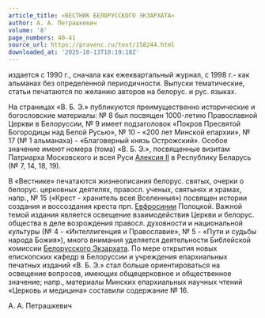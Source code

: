 ```yaml
---
article_title: «ВЕСТНИК БЕЛОРУССКОГО ЭКЗАРХАТА»
author: А. А. Петрашкевич
volume: '8'
page_numbers: 40-41
source_url: https://pravenc.ru/text/158244.html
downloaded_at: '2025-10-13T10:19:18Z'
---
```


издается с 1990 г., сначала как ежеквартальный журнал, с 1998 г.- как альманах без определенной периодичности. Выпуски тематические, статьи печатаются по желанию авторов на белорус. и рус. языках.

На страницах «В. Б. Э.» публикуются преимущественно исторические и богословские материалы: № 8 был посвящен 1000-летию Православной Церкви в Белоруссии, № 9 имеет подзаголовок «Покров Пресвятой Богородицы над Белой Русью», № 10 - «200 лет Минской епархии», № 17 (№ 1 альманаха) - «Благоверный князь Острожский». Особое значение имеют номера (тома) «В. Б. Э.», посвященные визитам Патриарха Московского и всея Руси [Алексия II](<https://pravenc.ru/text/АЛЕКСИЙ II.html>) в Республику Беларусь (№ 7, 14, 18, 19).

В «Вестнике» печатаются жизнеописания белорус. святых, очерки о белорус. церковных деятелях, правосл. ученых, святынях и храмах, напр., № 15 («Крест - хранитель всея Вселенныя») посвящен истории создания и воссоздания креста прп. [Евфросинии](https://pravenc.ru/text/Евфросинии.html) Полоцкой. Важной темой издания является освещение взаимодействия Церкви и белорус. общества в деле возрождения правосл. духовности и национальной культуры (№ 4 - «Интеллигенция и Православие», № 5 - «Пути и судьбы народа Божия»), много внимания уделяется деятельности Библейской комиссии [Белорусского Экзархата](<https://pravenc.ru/text/Белорусского Экзархата.html>). По мере открытия новых епископских кафедр в Белоруссии и учреждения епархиальных печатных изданий «В. Б. Э.» стал больше ориентироваться на освещение вопросов, имеющих общецерковное и общественное значение; напр., материалы Минских епархиальных научных чтений «Церковь и медицина» составили содержание № 16.

А. А. Петрашкевич
